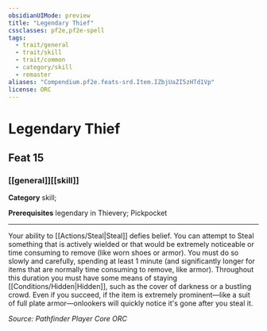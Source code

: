 ```yaml
---
obsidianUIMode: preview
title: "Legendary Thief"
cssclasses: pf2e,pf2e-spell
tags:
  - trait/general
  - trait/skill
  - trait/common
  - category/skill
  - remaster
aliases: "Compendium.pf2e.feats-srd.Item.IZbjUaZI5zHTd1Vp"
license: ORC
---
```

# Legendary Thief
## Feat 15
### [[general]][[skill]]

**Category** skill; 



**Prerequisites** legendary in Thievery; Pickpocket
* * *
Your ability to [[Actions/Steal|Steal]] defies belief. You can attempt to Steal something that is actively wielded or that would be extremely noticeable or time consuming to remove (like worn shoes or armor). You must do so slowly and carefully, spending at least 1 minute (and significantly longer for items that are normally time consuming to remove, like armor). Throughout this duration you must have some means of staying [[Conditions/Hidden|Hidden]], such as the cover of darkness or a bustling crowd. Even if you succeed, if the item is extremely prominent—like a suit of full plate armor—onlookers will quickly notice it's gone after you steal it.

*Source: Pathfinder Player Core*
*ORC*